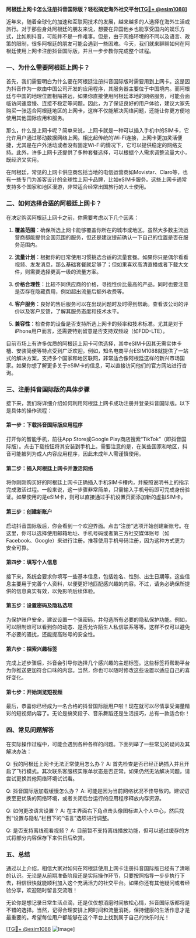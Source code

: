 **阿根廷上网卡怎么注册抖音国际版？轻松搞定海外社交平台[[TG💪+ @esim1088](https://t.me/s/esim1088)]**

近年来，随着全球化的加速和互联网技术的发展，越来越多的人选择在海外生活或旅行。对于那些身处阿根廷的朋友来说，想要在异国他乡也能享受国内的娱乐方式，比如刷抖音，可能并不是一件难事。但是，由于网络环境的不同以及语言、政策的限制，很多阿根廷的朋友可能会遇到一些困难。今天，我们就来聊聊如何在阿根廷使用上网卡注册抖音国际版，并且一步步教你完成整个过程。

### 一、为什么需要阿根廷上网卡？

首先，我们需要明白为什么要在阿根廷注册抖音国际版时需要用到上网卡。这是因为抖音作为一款由中国公司开发的应用程序，其服务器主要位于中国境内。而阿根廷与中国的地理位置相隔甚远，如果你直接使用阿根廷本地的网络服务，可能会面临访问速度慢、连接不稳定等问题。因此，为了保证良好的用户体验，建议大家先购买一张适合阿根廷地区的上网卡，这样不仅能解决网络问题，还能让你更方便地使用其他国际应用和服务。

那么，什么是上网卡呢？简单来说，上网卡就是一种可以插入手机中的SIM卡，它允许用户通过移动数据网络上网。相比起传统的Wi-Fi连接，上网卡更加灵活便捷，尤其是在户外活动或者没有固定Wi-Fi的情况下，它可以提供稳定的网络支持。此外，许多上网卡还提供了多种套餐选择，可以根据个人需求调整流量大小，既经济又实用。

在阿根廷，常见的上网卡供应商包括当地的电信运营商如Movistar、Claro等，也有一些专门为游客设计的全球性上网卡品牌，比如eSIM卡服务。这些上网卡通常支持多个国家和地区漫游，非常适合经常出国旅行的人士使用。

### 二、如何选择合适的阿根廷上网卡？

在决定购买阿根廷上网卡之前，你需要考虑以下几个因素：

1. **覆盖范围**：确保所选上网卡能够覆盖你所在的城市或地区。虽然大多数主流运营商都能提供全国范围的服务，但还是建议提前确认一下自己的位置是否在服务范围内。

2. **流量计划**：根据你的日常使用习惯挑选合适的流量套餐。如果你只是偶尔看看视频、发发消息，那么基础套餐就足够了；但如果喜欢高清直播或者下载大文件，则需要选择更高一级的流量方案。

3. **价格合理性**：比较不同供应商的价格，寻找性价比最高的产品。同时也要注意是否存在隐藏费用，例如超出流量后额外收费等。

4. **客户服务**：良好的售后服务可以在出现问题时及时得到帮助。查看该公司的评价以及客户反馈，了解其服务态度和技术水平。

5. **兼容性**：检查你的设备是否支持所选上网卡的频率和技术标准。尤其是对于iPhone用户而言，还需要特别留意是否支持双频段（如FDD-LTE）。

目前市场上有许多优质的阿根廷上网卡可供选择，其中eSIM卡因其无需实体卡槽、安装简便等特点受到广泛欢迎。例如，知名电商平台ESIM1088就提供了一站式的解决方案，支持多个国家和地区联网，非常适合像阿根廷这样的新兴市场国家。如果你想了解更多关于eSIM卡的信息，可以直接访问他们的官方网站进行咨询。

### 三、注册抖音国际版的具体步骤

接下来，我们将详细介绍如何利用阿根廷上网卡成功注册并登录抖音国际版。以下是具体的操作流程：

#### 第一步：下载抖音国际版应用程序

打开你的智能手机，前往App Store或Google Play商店搜索“TikTok”（即抖音国际版）。点击下载按钮将其安装到手机上。需要注意的是，在某些国家和地区，抖音可能被列为成人内容应用程序，因此未成年人需谨慎使用。

#### 第二步：插入阿根廷上网卡并激活网络

将你刚刚购买好的阿根廷上网卡正确插入手机SIM卡槽内，并按照说明书上的指示完成激活过程。一般来说，这一步骤非常简单，只需输入手机号码即可完成身份验证。如果使用的是eSIM卡，则可以直接通过手机设置页面添加新的虚拟SIM卡。

#### 第三步：创建新账户

启动抖音国际版后，你会看到一个欢迎界面。点击“注册”选项开始创建新账号。在这里，你可以选择使用邮箱地址、手机号码或者第三方社交媒体账号（如Facebook、Google）来进行注册。推荐使用手机号码注册，因为这种方式更为安全可靠。

#### 第四步：填写个人信息

接下来，系统会要求你填写一些基本信息，包括姓名、性别、出生日期等。这些信息主要用于完善个人资料，以便更好地匹配感兴趣的内容。不过，请务必确保所提供的信息真实有效，以免影响后续体验。

#### 第五步：设置密码及隐私选项

为保护账户安全，建议设置一个强密码，并勾选所有必要的隐私保护功能。例如，可以限制谁可以看到你的动态、是否允许陌生人私信联系等等。这样不仅可以避免不必要的骚扰，还能提高账号的安全性。

#### 第六步：探索兴趣标签

完成上述步骤后，抖音会引导你选择几个感兴趣的主题标签。这些标签将帮助平台为你推送更加符合口味的内容。当然，你也可以随时修改这些设置以适应自己的喜好变化。

#### 第七步：开始浏览短视频

最后，恭喜你已经成为一名合格的抖音国际版用户啦！现在就可以尽情享受海量精彩的短视频内容了。无论是搞笑段子、音乐舞蹈还是生活技巧，总有一款适合你！

### 四、常见问题解答

在实际操作过程中，可能会遇到各种各样的问题。下面列举了一些常见的疑问及其解决办法：

Q: 我的阿根廷上网卡无法正常使用怎么办？
A: 首先检查是否已经正确插入并且开启了飞行模式。其次联系客服核实账单状态是否正常。如果仍然无法解决问题，请尝试更换其他网络环境试试看。

Q: 抖音国际版加载缓慢怎么办？
A: 可能是因为当前网络状况不佳导致的。建议切换至更优质的网络环境，或者关闭后台运行的应用程序释放内存资源。

Q: 如何更改语言设置？
A: 在主界面右下角点击头像图标进入个人中心，然后找到“设置与隐私”栏目下的“语言”选项进行调整。

Q: 是否支持离线观看视频？
A: 目前暂不支持离线播放功能，但可以通过缓存的方式将部分内容保存下来供日后欣赏。

### 五、总结

通过以上介绍，相信大家对如何在阿根廷使用上网卡注册抖音国际版已经有了清晰的认识。无论是从前期准备阶段还是实际操作环节，只要按照指导一步步执行下去，相信很快就能顺利加入这个充满活力的社交平台。如果你还有其他疑问或者经验分享，欢迎随时留言交流哦！

无论你是想记录日常生活点滴，还是仅仅想消磨时间放松心情，抖音国际版都将是不错的选择。当然，记得合理安排上网时间和流量消耗，保持健康的生活作息才是最重要的。希望每位用户都能够在这个平台上找到属于自己的快乐时光！

[[TG💪+ @esim1088](https://t.me/s/esim1088) ![Image](https://i.postimg.cc/4NQfJmqS/Snipaste-2025-05-13-00-14-12.png)]